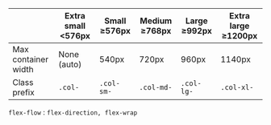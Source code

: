 |                     | Extra small <576px | Small ≥576px | Medium ≥768px | Large ≥992px | Extra large ≥1200px |
| ------------------- | ------------------ | ------------ | ------------- | ------------ | ------------------- |
| Max container width | None (auto)        | 540px        | 720px         | 960px        | 1140px              |
| Class prefix        | `.col-`            | `.col-sm-`   | `.col-md-`    | `.col-lg-`   | `.col-xl-`          |



`flex-flow` : `flex-direction, flex-wrap`



